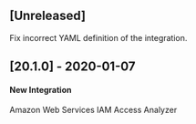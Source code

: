 ## [Unreleased]
Fix incorrect YAML definition of the integration.

## [20.1.0] - 2020-01-07
#### New Integration
Amazon Web Services IAM Access Analyzer
